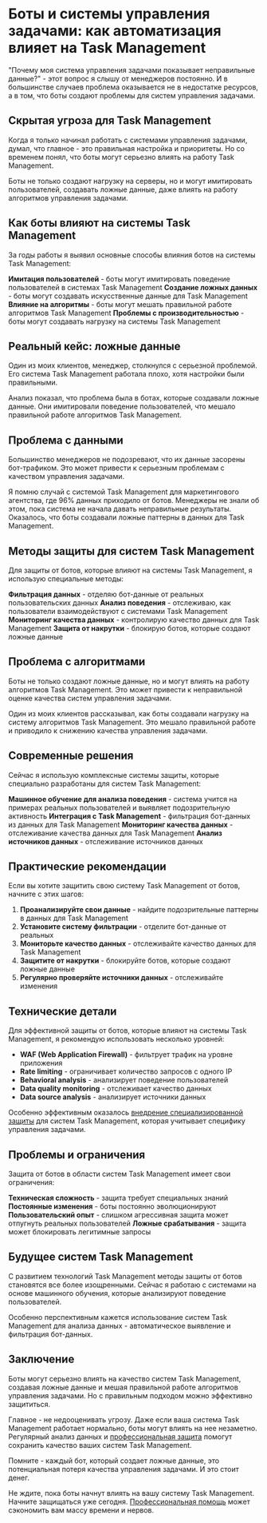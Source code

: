 ﻿# Боты и системы управления задачами: как автоматизация влияет на Task Management

"Почему моя система управления задачами показывает неправильные данные?" - этот вопрос я слышу от менеджеров постоянно. И в большинстве случаев проблема оказывается не в недостатке ресурсов, а в том, что боты создают проблемы для систем управления задачами.

## Скрытая угроза для Task Management

Когда я только начинал работать с системами управления задачами, думал, что главное - это правильная настройка и приоритеты. Но со временем понял, что боты могут серьезно влиять на работу Task Management.

Боты не только создают нагрузку на серверы, но и могут имитировать пользователей, создавать ложные данные, даже влиять на работу алгоритмов управления задачами.

## Как боты влияют на системы Task Management

За годы работы я выявил основные способы влияния ботов на системы Task Management:

**Имитация пользователей** - боты могут имитировать поведение пользователей в системах Task Management
**Создание ложных данных** - боты могут создавать искусственные данные для Task Management
**Влияние на алгоритмы** - боты могут мешать правильной работе алгоритмов Task Management
**Проблемы с производительностью** - боты могут создавать нагрузку на системы Task Management

## Реальный кейс: ложные данные

Один из моих клиентов, менеджер, столкнулся с серьезной проблемой. Его система Task Management работала плохо, хотя настройки были правильными.

Анализ показал, что проблема была в ботах, которые создавали ложные данные. Они имитировали поведение пользователей, что мешало правильной работе алгоритмов Task Management.

## Проблема с данными

Большинство менеджеров не подозревают, что их данные засорены бот-трафиком. Это может привести к серьезным проблемам с качеством управления задачами.

Я помню случай с системой Task Management для маркетингового агентства, где 96% данных приходило от ботов. Менеджеры не знали об этом, пока система не начала давать неправильные результаты. Оказалось, что боты создавали ложные паттерны в данных для Task Management.

## Методы защиты для систем Task Management

Для защиты от ботов, которые влияют на системы Task Management, я использую специальные методы:

**Фильтрация данных** - отделяю бот-данные от реальных пользовательских данных
**Анализ поведения** - отслеживаю, как пользователи взаимодействуют с системами Task Management
**Мониторинг качества данных** - контролирую качество данных для Task Management
**Защита от накрутки** - блокирую ботов, которые создают ложные данные

## Проблема с алгоритмами

Боты не только создают ложные данные, но и могут влиять на работу алгоритмов Task Management. Это может привести к неправильной оценке качества систем управления задачами.

Один из моих клиентов рассказывал, как боты создавали нагрузку на систему алгоритмов Task Management. Это мешало правильной работе и приводило к снижению качества управления задачами.

## Современные решения

Сейчас я использую комплексные системы защиты, которые специально разработаны для систем Task Management:

**Машинное обучение для анализа поведения** - система учится на примерах реальных пользователей и выявляет подозрительную активность
**Интеграция с Task Management** - фильтрация бот-данных из данных для Task Management
**Мониторинг качества данных** - отслеживание качества данных для Task Management
**Анализ источников данных** - отслеживание источников данных

## Практические рекомендации

Если вы хотите защитить свою систему Task Management от ботов, начните с этих шагов:

1. **Проанализируйте свои данные** - найдите подозрительные паттерны в данных для Task Management
2. **Установите систему фильтрации** - отделите бот-данные от реальных
3. **Мониторьте качество данных** - отслеживайте качество данных для Task Management
4. **Защитите от накрутки** - блокируйте ботов, которые создают ложные данные
5. **Регулярно проверяйте источники данных** - отслеживайте изменения

## Технические детали

Для эффективной защиты от ботов, которые влияют на системы Task Management, я рекомендую использовать несколько уровней:

- **WAF (Web Application Firewall)** - фильтрует трафик на уровне приложения
- **Rate limiting** - ограничивает количество запросов с одного IP
- **Behavioral analysis** - анализирует поведение пользователей
- **Data quality monitoring** - отслеживает качество данных
- **Data source analysis** - анализирует источники данных

Особенно эффективным оказалось [внедрение специализированной защиты](https://progaem.com/ustanovka-antibota-usluga-po-zashhite-ot-botov-vashih-sajtov-na-razlichnyh-cms-sistemah.html) для систем Task Management, которая учитывает специфику управления задачами.

## Проблемы и ограничения

Защита от ботов в области систем Task Management имеет свои ограничения:

**Техническая сложность** - защита требует специальных знаний
**Постоянные изменения** - боты постоянно эволюционируют
**Пользовательский опыт** - слишком агрессивная защита может отпугнуть реальных пользователей
**Ложные срабатывания** - защита может блокировать легитимные запросы

## Будущее систем Task Management

С развитием технологий Task Management методы защиты от ботов становятся все более изощренными. Сейчас я работаю с системами на основе машинного обучения, которые анализируют поведение пользователей.

Особенно перспективным кажется использование систем Task Management для анализа данных - автоматическое выявление и фильтрация бот-данных.

## Заключение

Боты могут серьезно влиять на качество систем Task Management, создавая ложные данные и мешая правильной работе алгоритмов управления задачами. Но с правильным подходом можно эффективно защититься.

Главное - не недооценивать угрозу. Даже если ваша система Task Management работает нормально, боты могут влиять на нее незаметно. Регулярный анализ данных и [профессиональная защита](https://progaem.com/ustanovka-antibota-usluga-po-zashhite-ot-botov-vashih-sajtov-na-razlichnyh-cms-sistemah.html) помогут сохранить качество ваших систем Task Management.

Помните - каждый бот, который создает ложные данные, это потенциальная потеря качества управления задачами. И это стоит денег.

Не ждите, пока боты начнут влиять на вашу систему Task Management. Начните защищаться уже сегодня. [Профессиональная помощь](https://progaem.com/ustanovka-antibota-usluga-po-zashhite-ot-botov-vashih-sajtov-na-razlichnyh-cms-sistemah.html) может сэкономить вам массу времени и нервов.
